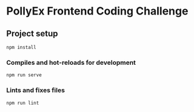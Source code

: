 # PollyEx Frontend Coding Challenge

## Project setup

```
npm install
```

### Compiles and hot-reloads for development

```
npm run serve
```

### Lints and fixes files

```
npm run lint
```
